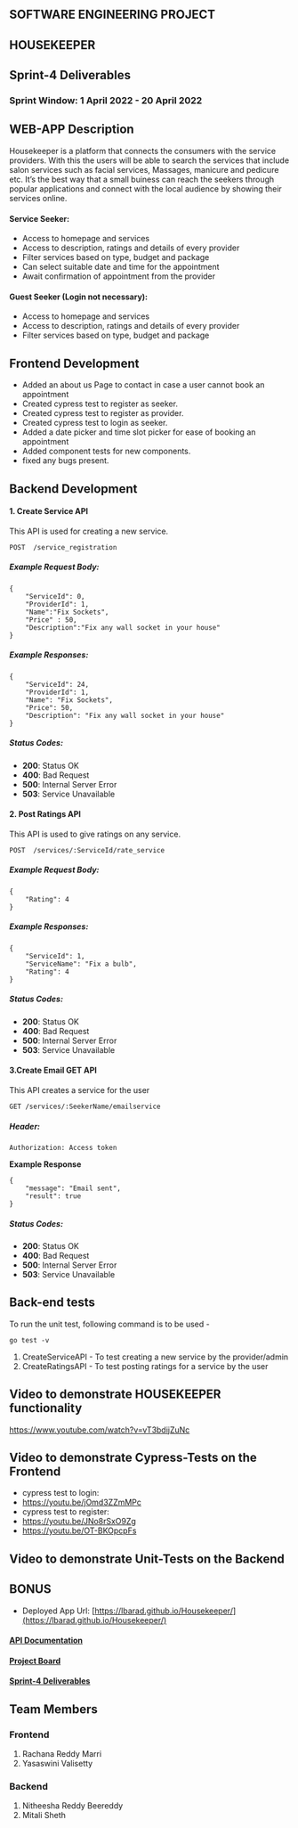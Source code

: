 ## SOFTWARE ENGINEERING PROJECT

<h2>HOUSEKEEPER</h2>
<h2>Sprint-4 Deliverables</h2>

<h3>Sprint Window: 1 April 2022 - 20 April 2022</h3>

## WEB-APP Description

Housekeeper is a platform that connects the consumers with the service providers. With this the users will be able to search the services that include salon services such as facial services, Massages, manicure and pedicure etc. It’s the best way that a small buiness can reach the seekers through popular applications and connect with the local audience by showing their services online. 

#### Service Seeker: 
- Access to homepage and services
- Access to description, ratings and details of every provider
- Filter services based on type, budget and package
- Can select suitable date and time for the appointment
- Await confirmation of appointment from the provider

#### Guest Seeker (Login not necessary):
- Access to homepage and services
- Access to description, ratings and details of every provider
- Filter services based on type, budget and package

## Frontend Development
- Added an about us Page to contact in case a user cannot book an appointment
- Created cypress test to register as seeker.
- Created cypress test to register as provider.
- Created cypress test to login as seeker.
- Added a date picker and time slot picker for ease of booking an appointment
- Added component tests for new components.
- fixed any bugs present.

## Backend Development

#### 1. Create Service API

This API is used for creating a new service.

```
POST  /service_registration
```

#####  Example Request Body:

```
{
    "ServiceId": 0, 
    "ProviderId": 1, 
    "Name":"Fix Sockets", 
    "Price" : 50,
    "Description":"Fix any wall socket in your house"
}

```

##### Example Responses:

```
{
    "ServiceId": 24,
    "ProviderId": 1,
    "Name": "Fix Sockets",
    "Price": 50,
    "Description": "Fix any wall socket in your house"
}
```

##### Status Codes:

-   **200**: Status OK
-   **400**: Bad Request
-   **500**: Internal Server Error
-   **503**: Service Unavailable

#### 2. Post Ratings API

This API is used to give ratings on any service.

```
POST  /services/:ServiceId/rate_service
```
#####  Example Request Body:

```
{
    "Rating": 4
}
```
##### Example Responses:

```
{
    "ServiceId": 1,
    "ServiceName": "Fix a bulb",
    "Rating": 4
}
```

##### Status Codes:

-   **200**: Status OK
-   **400**: Bad Request
-   **500**: Internal Server Error
-   **503**: Service Unavailable

#### 3.Create Email GET API

This API creates a service for the user

```
GET /services/:SeekerName/emailservice
```
##### Header:

    Authorization: Access token
    

**Example Response**
```
{
    "message": "Email sent",
    "result": true
}

```

##### Status Codes:

-   **200**: Status OK
-   **400**: Bad Request
-   **500**: Internal Server Error
-   **503**: Service Unavailable

## Back-end tests

To run the unit test, following command is to be used -

    go test -v

1. CreateServiceAPI - To test creating a new service by the provider/admin
2. CreateRatingsAPI - To test posting ratings for a service by the user


## Video to demonstrate HOUSEKEEPER functionality
https://www.youtube.com/watch?v=vT3bdijZuNc

## Video to demonstrate Cypress-Tests on the Frontend
- cypress test to login:
- https://youtu.be/jOmd3ZZmMPc
- cypress test to register:
- https://youtu.be/JNo8rSxO9Zg
- https://youtu.be/OT-BKOpcpFs

## Video to demonstrate Unit-Tests on the Backend

## BONUS
- Deployed App Url: [https://lbarad.github.io/Housekeeper/](https://lbarad.github.io/Housekeeper/)
#### [API Documentation]()

#### [Project Board](https://github.com/mitali3112/Housekeeper/projects)

#### [Sprint-4 Deliverables](https://github.com/mitali3112/Housekeeper/blob/main/Sprint4.md)

## Team Members
### Frontend
1. Rachana Reddy Marri
2. Yasaswini Valisetty
### Backend
1. Nitheesha Reddy Beereddy
2. Mitali Sheth



